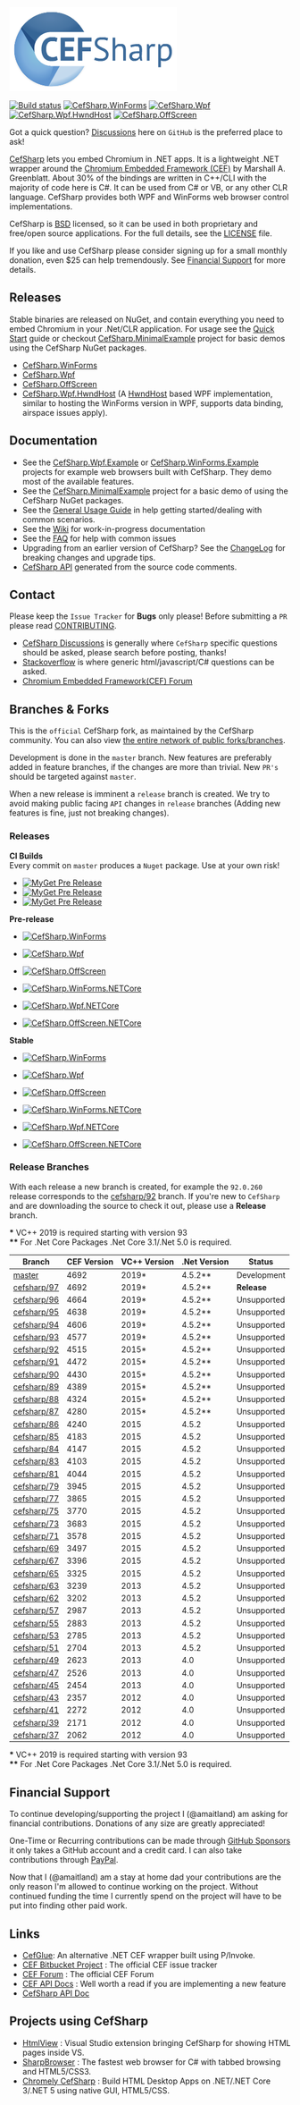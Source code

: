 [![CefSharp Logo](logo.png)](https://cefsharp.github.io/ "CefSharp - Embedded Chromium for .NET")

[![Build status](https://ci.appveyor.com/api/projects/status/9g4mcuqruc283g66/branch/master?svg=true)](https://ci.appveyor.com/project/cefsharp/cefsharp/branch/master)
[![CefSharp.WinForms](https://img.shields.io/nuget/v/CefSharp.WinForms.svg?style=flat&label=WinForms)](https://www.nuget.org/packages/CefSharp.WinForms/)
[![CefSharp.Wpf](https://img.shields.io/nuget/v/CefSharp.Wpf.svg?style=flat&label=Wpf)](https://www.nuget.org/packages/CefSharp.Wpf/)
[![CefSharp.Wpf.HwndHost](https://img.shields.io/nuget/v/CefSharp.Wpf.HwndHost.svg?style=flat&label=Wpf.HwndHost)](https://www.nuget.org/packages/CefSharp.Wpf.HwndHost/)
[![CefSharp.OffScreen](https://img.shields.io/nuget/v/CefSharp.OffScreen.svg?style=flat&label=OffScreen)](https://www.nuget.org/packages/CefSharp.OffScreen/)

Got a quick question? [Discussions](https://github.com/cefsharp/CefSharp/discussions) here on `GitHub` is the preferred place to ask!

[CefSharp](https://cefsharp.github.io/) lets you embed Chromium in .NET apps. It is a lightweight .NET wrapper around the [Chromium Embedded Framework (CEF)](https://bitbucket.org/chromiumembedded/cef) by Marshall A. Greenblatt. About 30% of the bindings are written in C++/CLI with the majority of code here is C#. It can be used from C# or VB, or any other CLR language. CefSharp provides both WPF and WinForms web browser control implementations.

CefSharp is [BSD](https://opensource.org/licenses/BSD-3-Clause "BSD License") licensed, so it can be used in both proprietary and free/open source applications. For the full details, see the [LICENSE](LICENSE) file. 

If you like and use CefSharp please consider signing up for a small monthly donation, even $25 can help tremendously. See [Financial Support](Readme.md#Financial-Support) for more details.

## Releases

Stable binaries are released on NuGet, and contain everything you need to embed Chromium in your .Net/CLR application. For usage see the [Quick Start](https://github.com/cefsharp/CefSharp/wiki/Quick-Start) guide or checkout [CefSharp.MinimalExample](https://github.com/cefsharp/CefSharp.MinimalExample/) project for basic demos using the CefSharp NuGet packages.

- [CefSharp.WinForms](https://www.nuget.org/packages/CefSharp.WinForms/)
- [CefSharp.Wpf](https://www.nuget.org/packages/CefSharp.Wpf/)
- [CefSharp.OffScreen](https://www.nuget.org/packages/CefSharp.OffScreen/)
- [CefSharp.Wpf.HwndHost](https://github.com/cefsharp/CefSharp.Wpf.HwndHost/) (A [HwndHost](https://docs.microsoft.com/en-us/dotnet/api/system.windows.interop.hwndhost) based WPF implementation, similar to hosting the WinForms version in WPF, supports data binding, airspace issues apply).

## Documentation

* See the [CefSharp.Wpf.Example](https://github.com/cefsharp/CefSharp/tree/master/CefSharp.Wpf.Example) or [CefSharp.WinForms.Example](https://github.com/cefsharp/CefSharp/tree/master/CefSharp.WinForms.Example) projects for example web browsers built with CefSharp. They demo most of the available features.
* See the [CefSharp.MinimalExample](https://github.com/cefsharp/CefSharp.MinimalExample/) project for a basic demo of using the CefSharp NuGet packages.
* See the [General Usage Guide](https://github.com/cefsharp/CefSharp/wiki/General-Usage) in help getting started/dealing with common scenarios.
* See the [Wiki](https://github.com/cefsharp/CefSharp/wiki) for work-in-progress documentation
* See the [FAQ](https://github.com/cefsharp/CefSharp/wiki/Frequently-asked-questions) for help with common issues
* Upgrading from an earlier version of CefSharp? See the [ChangeLog](https://github.com/cefsharp/CefSharp/wiki/ChangeLog) for breaking changes and upgrade tips.
* [CefSharp API](https://cefsharp.github.io/api/) generated from the source code comments.

## Contact

Please keep the `Issue Tracker` for **Bugs** only please! Before submitting a `PR` please read [CONTRIBUTING](https://github.com/cefsharp/CefSharp/blob/master/CONTRIBUTING.md).

- [CefSharp Discussions](https://github.com/cefsharp/CefSharp/discussions) is generally where `CefSharp` specific questions should be asked, please search before posting, thanks!
- [Stackoverflow](https://stackoverflow.com/questions/tagged/cefsharp) is where generic html/javascript/C# questions can be asked.
- [Chromium Embedded Framework(CEF) Forum](https://magpcss.org/ceforum/viewforum.php?f=18)

## Branches & Forks

This is the `official` CefSharp fork, as maintained by the CefSharp community. You can also view [the entire network of public forks/branches](https://github.com/cefsharp/CefSharp/network).

Development is done in the `master` branch. New features are preferably added in feature branches, if the changes are more than trivial. New `PR's` should be targeted against `master`.

When a new release is imminent a `release` branch is created. We try to avoid making public facing `API` changes in `release` branches (Adding new features is fine, just not breaking changes).

### Releases

**CI Builds**<br/>
Every commit on `master` produces a `Nuget` package. Use at your own risk!


- [![MyGet Pre Release](https://img.shields.io/myget/cefsharp/v/CefSharp.WinForms.svg?style=flat&label=WinForms)](https://www.myget.org/feed/cefsharp/package/nuget/CefSharp.WinForms)
- [![MyGet Pre Release](https://img.shields.io/myget/cefsharp/v/CefSharp.Wpf.svg?style=flat&label=Wpf)](https://www.myget.org/feed/cefsharp/package/nuget/CefSharp.Wpf)
- [![MyGet Pre Release](https://img.shields.io/myget/cefsharp/v/CefSharp.OffScreen.svg?style=flat&label=OffScreen)](https://www.myget.org/feed/cefsharp/package/nuget/CefSharp.OffScreen)

**Pre-release**<br>

- [![CefSharp.WinForms](http://img.shields.io/nuget/vpre/CefSharp.WinForms.svg?style=flat&label=CefSharp.WinForms)](http://www.nuget.org/packages/CefSharp.WinForms/)
- [![CefSharp.Wpf](http://img.shields.io/nuget/vpre/CefSharp.Wpf.svg?style=flat&label=CefSharp.Wpf)](http://www.nuget.org/packages/CefSharp.Wpf/)
- [![CefSharp.OffScreen](http://img.shields.io/nuget/vpre/CefSharp.OffScreen.svg?style=flat&label=CefSharp.OffScreen)](http://www.nuget.org/packages/CefSharp.OffScreen/)

- [![CefSharp.WinForms.NETCore](http://img.shields.io/nuget/vpre/CefSharp.WinForms.NETCore.svg?style=flat&label=CefSharp.WinForms.NETCore)](http://www.nuget.org/packages/CefSharp.WinForms.NETCore/)
- [![CefSharp.Wpf.NETCore](http://img.shields.io/nuget/vpre/CefSharp.Wpf.NETCore.svg?style=flat&label=CefSharp.Wpf.NETCore)](http://www.nuget.org/packages/CefSharp.Wpf.NETCore/)
- [![CefSharp.OffScreen.NETCore](http://img.shields.io/nuget/vpre/CefSharp.OffScreen.NETCore.svg?style=flat&label=CefSharp.OffScreen.NETCore)](http://www.nuget.org/packages/CefSharp.OffScreen.NETCore/)

**Stable**<br>
- [![CefSharp.WinForms](http://img.shields.io/nuget/v/CefSharp.WinForms.svg?style=flat&label=CefSharp.WinForms)](http://www.nuget.org/packages/CefSharp.WinForms/)
- [![CefSharp.Wpf](http://img.shields.io/nuget/v/CefSharp.Wpf.svg?style=flat&label=CefSharp.Wpf)](http://www.nuget.org/packages/CefSharp.Wpf/)
- [![CefSharp.OffScreen](http://img.shields.io/nuget/v/CefSharp.OffScreen.svg?style=flat&label=CefSharp.OffScreen)](http://www.nuget.org/packages/CefSharp.OffScreen/)

- [![CefSharp.WinForms.NETCore](http://img.shields.io/nuget/v/CefSharp.WinForms.NETCore.svg?style=flat&label=CefSharp.WinForms.NETCore)](http://www.nuget.org/packages/CefSharp.WinForms.NETCore/)
- [![CefSharp.Wpf.NETCore](http://img.shields.io/nuget/v/CefSharp.Wpf.NETCore.svg?style=flat&label=CefSharp.Wpf.NETCore)](http://www.nuget.org/packages/CefSharp.Wpf.NETCore/)
- [![CefSharp.OffScreen.NETCore](http://img.shields.io/nuget/v/CefSharp.OffScreen.NETCore.svg?style=flat&label=CefSharp.OffScreen.NETCore)](http://www.nuget.org/packages/CefSharp.OffScreen.NETCore/)

### Release Branches

With each release a new branch is created, for example the `92.0.260` release corresponds to the [cefsharp/92](https://github.com/cefsharp/CefSharp/tree/cefsharp/92) branch.
If you're new to `CefSharp` and are downloading the source to check it out, please use a **Release** branch.

**&ast;** VC++ 2019 is required starting with version 93<br/>
**&ast;&ast;** For .Net Core Packages .Net Core 3.1/.Net 5.0 is required. 

| Branch                                                               | CEF Version  | VC++ Version | .Net Version | Status |
|----------------------------------------------------------------------|------|-------|---------|-----------------|
| [master](https://github.com/cefsharp/CefSharp/)                      | 4692 | 2019* | 4.5.2** | Development     |
| [cefsharp/97](https://github.com/cefsharp/CefSharp/tree/cefsharp/97) | 4692 | 2019* | 4.5.2** | **Release**     |
| [cefsharp/96](https://github.com/cefsharp/CefSharp/tree/cefsharp/96) | 4664 | 2019* | 4.5.2** | Unsupported     |
| [cefsharp/95](https://github.com/cefsharp/CefSharp/tree/cefsharp/95) | 4638 | 2019* | 4.5.2** | Unsupported     |
| [cefsharp/94](https://github.com/cefsharp/CefSharp/tree/cefsharp/94) | 4606 | 2019* | 4.5.2** | Unsupported     |
| [cefsharp/93](https://github.com/cefsharp/CefSharp/tree/cefsharp/93) | 4577 | 2019* | 4.5.2** | Unsupported     |
| [cefsharp/92](https://github.com/cefsharp/CefSharp/tree/cefsharp/92) | 4515 | 2015* | 4.5.2** | Unsupported     |
| [cefsharp/91](https://github.com/cefsharp/CefSharp/tree/cefsharp/91) | 4472 | 2015* | 4.5.2** | Unsupported     |
| [cefsharp/90](https://github.com/cefsharp/CefSharp/tree/cefsharp/90) | 4430 | 2015* | 4.5.2** | Unsupported     |
| [cefsharp/89](https://github.com/cefsharp/CefSharp/tree/cefsharp/89) | 4389 | 2015* | 4.5.2** | Unsupported     |
| [cefsharp/88](https://github.com/cefsharp/CefSharp/tree/cefsharp/88) | 4324 | 2015* | 4.5.2** | Unsupported     |
| [cefsharp/87](https://github.com/cefsharp/CefSharp/tree/cefsharp/87) | 4280 | 2015* | 4.5.2** | Unsupported     |
| [cefsharp/86](https://github.com/cefsharp/CefSharp/tree/cefsharp/86) | 4240 | 2015  | 4.5.2   | Unsupported     |
| [cefsharp/85](https://github.com/cefsharp/CefSharp/tree/cefsharp/85) | 4183 | 2015  | 4.5.2   | Unsupported     |
| [cefsharp/84](https://github.com/cefsharp/CefSharp/tree/cefsharp/84) | 4147 | 2015  | 4.5.2   | Unsupported     |
| [cefsharp/83](https://github.com/cefsharp/CefSharp/tree/cefsharp/83) | 4103 | 2015  | 4.5.2   | Unsupported     |
| [cefsharp/81](https://github.com/cefsharp/CefSharp/tree/cefsharp/81) | 4044 | 2015  | 4.5.2   | Unsupported     |
| [cefsharp/79](https://github.com/cefsharp/CefSharp/tree/cefsharp/79) | 3945 | 2015  | 4.5.2   | Unsupported     |
| [cefsharp/77](https://github.com/cefsharp/CefSharp/tree/cefsharp/77) | 3865 | 2015  | 4.5.2   | Unsupported     |
| [cefsharp/75](https://github.com/cefsharp/CefSharp/tree/cefsharp/75) | 3770 | 2015  | 4.5.2   | Unsupported     |
| [cefsharp/73](https://github.com/cefsharp/CefSharp/tree/cefsharp/73) | 3683 | 2015  | 4.5.2   | Unsupported     |
| [cefsharp/71](https://github.com/cefsharp/CefSharp/tree/cefsharp/71) | 3578 | 2015  | 4.5.2   | Unsupported     |
| [cefsharp/69](https://github.com/cefsharp/CefSharp/tree/cefsharp/69) | 3497 | 2015  | 4.5.2   | Unsupported     |
| [cefsharp/67](https://github.com/cefsharp/CefSharp/tree/cefsharp/67) | 3396 | 2015  | 4.5.2   | Unsupported     |
| [cefsharp/65](https://github.com/cefsharp/CefSharp/tree/cefsharp/65) | 3325 | 2015  | 4.5.2   | Unsupported     |
| [cefsharp/63](https://github.com/cefsharp/CefSharp/tree/cefsharp/63) | 3239 | 2013  | 4.5.2   | Unsupported     |
| [cefsharp/62](https://github.com/cefsharp/CefSharp/tree/cefsharp/62) | 3202 | 2013  | 4.5.2   | Unsupported     |
| [cefsharp/57](https://github.com/cefsharp/CefSharp/tree/cefsharp/57) | 2987 | 2013  | 4.5.2   | Unsupported     |
| [cefsharp/55](https://github.com/cefsharp/CefSharp/tree/cefsharp/55) | 2883 | 2013  | 4.5.2   | Unsupported     |
| [cefsharp/53](https://github.com/cefsharp/CefSharp/tree/cefsharp/53) | 2785 | 2013  | 4.5.2   | Unsupported     |
| [cefsharp/51](https://github.com/cefsharp/CefSharp/tree/cefsharp/51) | 2704 | 2013  | 4.5.2   | Unsupported     |
| [cefsharp/49](https://github.com/cefsharp/CefSharp/tree/cefsharp/49) | 2623 | 2013  | 4.0     | Unsupported     |
| [cefsharp/47](https://github.com/cefsharp/CefSharp/tree/cefsharp/47) | 2526 | 2013  | 4.0     | Unsupported     |
| [cefsharp/45](https://github.com/cefsharp/CefSharp/tree/cefsharp/45) | 2454 | 2013  | 4.0     | Unsupported     |
| [cefsharp/43](https://github.com/cefsharp/CefSharp/tree/cefsharp/43) | 2357 | 2012  | 4.0     | Unsupported     |
| [cefsharp/41](https://github.com/cefsharp/CefSharp/tree/cefsharp/41) | 2272 | 2012  | 4.0     | Unsupported     |
| [cefsharp/39](https://github.com/cefsharp/CefSharp/tree/cefsharp/39) | 2171 | 2012  | 4.0     | Unsupported     |
| [cefsharp/37](https://github.com/cefsharp/CefSharp/tree/cefsharp/37) | 2062 | 2012  | 4.0     | Unsupported     |

**&ast;** VC++ 2019 is required starting with version 93<br/>
**&ast;&ast;** For .Net Core Packages .Net Core 3.1/.Net 5.0 is required. 

## Financial Support

To continue developing/supporting the project I (@amaitland) am asking for financial contributions. Donations of any size are greatly appreciated!

One-Time or Recurring contributions can be made through [GitHub Sponsors](https://github.com/sponsors/amaitland) it only takes a GitHub account and a credit card.  I can also take contributions through [PayPal](https://paypal.me/AlexMaitland).

Now that I (@amaitland) am a stay at home dad your contributions are the only reason I'm allowed to continue working on the project. Without continued funding the time I currently spend on the project will have to be put into finding other paid work.

## Links

- [CefGlue](https://gitlab.com/xiliumhq/chromiumembedded/cefglue): An alternative .NET CEF wrapper built using P/Invoke.
- [CEF Bitbucket Project](https://bitbucket.org/chromiumembedded/cef/overview) : The official CEF issue tracker
- [CEF Forum](http://magpcss.org/ceforum/) : The official CEF Forum
- [CEF API Docs](http://magpcss.org/ceforum/apidocs3/index-all.html) : Well worth a read if you are implementing a new feature
- [CefSharp API Doc](http://cefsharp.github.io/api/)

## Projects using CefSharp
- [HtmlView](https://github.com/ramon-mendes/HtmlView) : Visual Studio extension bringing CefSharp for showing HTML pages inside VS.
- [SharpBrowser](https://github.com/sharpbrowser/SharpBrowser) : The fastest web browser for C# with tabbed browsing and HTML5/CSS3.
- [Chromely CefSharp](https://github.com/chromelyapps/CefSharp) : Build HTML Desktop Apps on .NET/.NET Core 3/.NET 5 using native GUI, HTML5/CSS.

